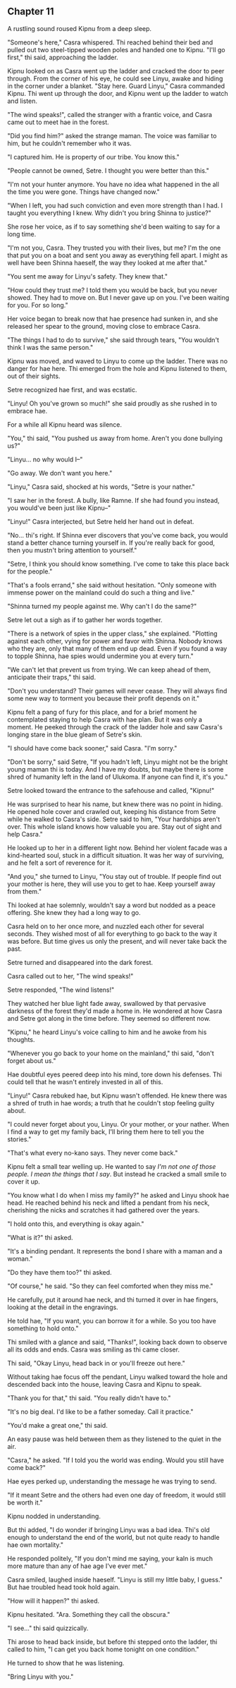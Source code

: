 <!--
Casra, Setre, Linyu, and Kipnu

Ginnu seeks asylum, says thi is being hunted by Setre and hunters.
  - Kipnu is like "I told you so"
  - They flee to a dinghy at the southern shore to hide in the ice
    - the ice is thicker than before
  - Setre catches up to them without the hunters
    - Things are different at the yurt: obscura news going around. People want to go back.
    - Casra distrusts Kipnu about obscura
  - they resolve to go to the beach to make sure people get back to the mainland. Including Kipnu.
    - promise to take Linyu
-->

## Chapter 11

A rustling sound roused Kipnu from a deep sleep.

"Someone's here," Casra whispered. Thi reached behind their bed and pulled out two steel-tipped wooden poles and handed one to Kipnu. "I'll go first," thi said, approaching the ladder.

Kipnu looked on as Casra went up the ladder and cracked the door to peer through. From the corner of his eye, he could see Linyu, awake and hiding in the corner under a blanket. "Stay here. Guard Linyu," Casra commanded Kipnu. Thi went up through the door, and Kipnu went up the ladder to watch and listen.

"The wind speaks!", called the stranger with a frantic voice, and Casra came out to meet hae in the forest.

"Did you find him?" asked the strange maman. The voice was familiar to him, but he couldn't remember who it was.

<!-- left off -->

"I captured him. He is property of our tribe. You know this."

"People cannot be owned, Setre. I thought you were better than this."

"I'm not your hunter anymore. You have no idea what happened in the all the time you were gone. Things have changed now."

"When I left, you had such conviction and even more strength than I had. I taught you everything I knew. Why didn't you bring Shinna to justice?"

She rose her voice, as if to say something she'd been waiting to say for a long time.

"I'm not you, Casra. They trusted you with their lives, but me? I'm the one that put you on a boat and sent you away as everything fell apart. I might as well have been Shinna haeself, the way they looked at me after that."

"You sent me away for Linyu's safety. They knew that."

"How could they trust me? I told them you would be back, but you never showed. They had to move on. But I never gave up on you. I've been waiting for you. For so long."

Her voice began to break now that hae presence had sunken in, and she released her spear to the ground, moving close to embrace Casra.

"The things I had to do to survive," she said through tears, "You wouldn't think I was the same person."

Kipnu was moved, and waved to Linyu to come up the ladder. There was no danger for hae here. Thi emerged from the hole and Kipnu listened to them, out of their sights.

Setre recognized hae first, and was ecstatic.

"Linyu! Oh you've grown so much!" she said proudly as she rushed in to embrace hae.

For a while all Kipnu heard was silence.

"You," thi said, "You pushed us away from home. Aren't you done bullying us?"

"Linyu... no why would I–"

"Go away. We don't want you here."

"Linyu," Casra said, shocked at his words, "Setre is your nather."

"I saw her in the forest. A bully, like Ramne. If she had found you instead, you would've been just like Kipnu–"

"Linyu!" Casra interjected, but Setre held her hand out in defeat.

"No... thi's right. If Shinna ever discovers that you've come back, you would stand a better chance turning yourself in. If you're really back for good, then you mustn't bring attention to yourself."

"Setre, I think you should know something. I've come to take this place back for the people."

"That's a fools errand," she said without hesitation. "Only someone with immense power on the mainland could do such a thing and live."

"Shinna turned my people against me. Why can't I do the same?"

Setre let out a sigh as if to gather her words together.

"There is a network of spies in the upper class," she explained. "Plotting against each other, vying for power and favor with Shinna. Nobody knows who they are, only that many of them end up dead. Even if you found a way to topple Shinna, hae spies would undermine you at every turn."

"We can't let that prevent us from trying. We can keep ahead of them, anticipate their traps," thi said.

"Don't you understand? Their games will never cease. They will always find some new way to torment you because their profit depends on it."

Kipnu felt a pang of fury for this place, and for a brief moment he contemplated staying to help Casra with hae plan. But it was only a moment. He peeked through the crack of the ladder hole and saw Casra's longing stare in the blue gleam of Setre's skin.

"I should have come back sooner," said Casra. "I'm sorry."

"Don't be sorry," said Setre, "If you hadn't left, Linyu might not be the bright young maman thi is today. And I have my doubts, but maybe there is some shred of humanity left in the land of Ulukoma. If anyone can find it, it's you."

Setre looked toward the entrance to the safehouse and called, "Kipnu!"

He was surprised to hear his name, but knew there was no point in hiding. He opened hole cover and crawled out, keeping his distance from Setre while he walked to Casra's side. Setre said to him, "Your hardships aren't over. This whole island knows how valuable you are. Stay out of sight and help Casra."

He looked up to her in a different light now. Behind her violent facade was a kind-hearted soul, stuck in a difficult situation. It was her way of surviving, and he felt a sort of reverence for it.

"And you," she turned to Linyu, "You stay out of trouble. If people find out your mother is here, they will use you to get to hae. Keep yourself away from them."

Thi looked at hae solemnly, wouldn't say a word but nodded as a peace offering. She knew they had a long way to go.

Casra held on to her once more, and nuzzled each other for several seconds. They wished most of all for everything to go back to the way it was before. But time gives us only the present, and will never take back the past.

Setre turned and disappeared into the dark forest.

Casra called out to her, "The wind speaks!"

Setre responded, "The wind listens!"

They watched her blue light fade away, swallowed by that pervasive darkness of the forest they'd made a home in. He wondered at how Casra and Setre got along in the time before. They seemed so different now.

"Kipnu," he heard Linyu's voice calling to him and he awoke from his thoughts.

"Whenever you go back to your home on the mainland," thi said, "don't forget about us."

Hae doubtful eyes peered deep into his mind, tore down his defenses. Thi could tell that he wasn't entirely invested in all of this.

"Linyu!" Casra rebuked hae, but Kipnu wasn't offended. He knew there was a shred of truth in hae words; a truth that he couldn't stop feeling guilty about.

"I could never forget about you, Linyu. Or your mother, or your nather. When I find a way to get my family back, I'll bring them here to tell you the stories."

"That's what every no-kano says. They never come back."

Kipnu felt a small tear welling up. He wanted to say _I'm not one of those people. I mean the things that I say_. But instead he cracked a small smile to cover it up.

"You know what I do when I miss my family?" he asked and Linyu shook hae head. He reached behind his neck and lifted a pendant from his neck, cherishing the nicks and scratches it had gathered over the years.

"I hold onto this, and everything is okay again."

"What is it?" thi asked.

"It's a binding pendant. It represents the bond I share with a maman and a woman."

"Do they have them too?" thi asked.

"Of course," he said. "So they can feel comforted when they miss me."

He carefully, put it around hae neck, and thi turned it over in hae fingers, looking at the detail in the engravings.

He told hae, "If you want, you can borrow it for a while. So you too have something to hold onto."

Thi smiled with a glance and said, "Thanks!", looking back down to observe all its odds and ends. Casra was smiling as thi came closer.

Thi said, "Okay Linyu, head back in or you'll freeze out here."

Without taking hae focus off the pendant, Linyu walked toward the hole and descended back into the house, leaving Casra and Kipnu to speak.

"Thank you for that," thi said. "You really didn't have to."

"It's no big deal. I'd like to be a father someday. Call it practice."

"You'd make a great one," thi said.

An easy pause was held between them as they listened to the quiet in the air.

"Casra," he asked. "If I told you the world was ending. Would you still have come back?"

Hae eyes perked up, understanding the message he was trying to send.

"If it meant Setre and the others had even one day of freedom, it would still be worth it."

Kipnu nodded in understanding.

But thi added, "I do wonder if bringing Linyu was a bad idea. Thi's old enough to understand the end of the world, but not quite ready to handle hae own mortality."

He responded politely, "If you don't mind me saying, your kaln is much more mature than any of hae age I've ever met."

Casra smiled, laughed inside haeself. "Linyu is still my little baby, I guess." But hae troubled head took hold again.

"How will it happen?" thi asked.

Kipnu hesitated. "Ara. Something they call the obscura."

"I see..." thi said quizzically.

Thi arose to head back inside, but before thi stepped onto the ladder, thi called to him, "I can get you back home tonight on one condition."

He turned to show that he was listening.

"Bring Linyu with you."
